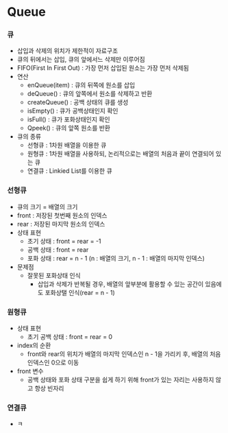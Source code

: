 # Queue

### 큐
- 삽입과 삭제의 위치가 제한적이 자료구조
- 큐의 뒤에서는 삽입, 큐의 앞에서느 삭제만 이루어짐
- FIFO(First In First Out) : 가장 먼저 삽입된 원소는 가장 먼저 삭제됨
- 연산
  - enQueue(item) : 큐의 뒤쪽에 원소를 삽입
  - deQueue() : 큐의 앞쪽에서 원소를 삭제하고 반환
  - createQueue() : 공백 상태의 큐를 생성
  - isEmpty() : 큐가 공백상태인지 확인
  - isFull() : 큐가 포화상태인지 확인
  - Qpeek() : 큐의 앞쪽 원소를 반환
- 큐의 종류
  - 선형큐 : 1차원 배열을 이용한 큐
  - 원형큐 : 1차원 배열을 사용하되, 논리적으로는 배열의 처음과 끝이 연결되어 있는 큐
  - 연결큐 : Linkied List를 이용한 큐
  
### 선형큐
- 큐의 크기 = 배열의 크기
- front : 저장된 첫번째 원소의 인덱스
- rear : 저장된 마지막 원소의 인덱스
- 상태 표현
  - 초기 상태 : front = rear = -1
  - 공백 상태 : front = rear
  - 포화 상태 : rear = n - 1 (n : 배열의 크기, n - 1 : 배열의 마지막 인덱스)
- 문제점
  - 잘못된 포화상태 인식
    - 삽입과 삭제가 반복될 경우, 배열의 앞부분에 활용할 수 있는 공간이 있음에도 포화상탤 인식(rear = n - 1)

### 원형큐
- 상태 표현
  - 초기 공백 상태 : front = rear = 0
- index의 순환
  - front와 rear의 위치가 배열의 마지막 인덱스인 n - 1을 가리키 후, 배열의 처음 인덱스인 0으로 이동
- front 변수
  - 공백 상태와 포화 상태 구분을 쉽게 하기 위해 front가 있는 자리는 사용하지 않고 항상 빈자리 

### 연결큐
- ㅋ
